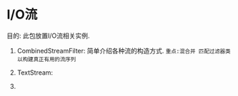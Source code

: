 <h1>I/O流</h1>

目的: 此包放置I/O流相关实例.

1. CombinedStreamFilter: 简单介绍各种流的构造方式.
`重点:混合并 匹配过滤器类以构建真正有用的流序列`

2. TextStream: 
3. 




 